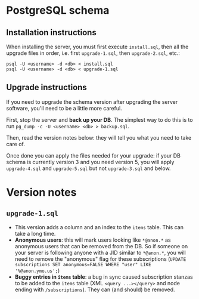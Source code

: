 PostgreSQL schema
=================

Installation instructions
-------------------------

When installing the server, you must first execute `install.sql`, then all the
upgrade files in order, i.e. first `upgrade-1.sql`, then `upgrade-2.sql`, etc.:

    psql -U <username> -d <db> < install.sql
    psql -U <username> -d <db> < upgrade-1.sql


Upgrade instructions
--------------------

If you need to upgrade the schema version after upgrading the server software,
you'll need to be a little more careful.

First, stop the server and **back up your DB**. The simplest way to do this is
to run `pg_dump -c -U <username> <db> > backup.sql`.

Then, read the version notes below: they will tell you what you need to take
care of.

Once done you can apply the files needed for your upgrade: if your DB schema is
currently version 3 and you need version 5, you will apply `upgrade-4.sql` and
`upgrade-5.sql` but not `upgrade-3.sql` and below.


Version notes
=============

`upgrade-1.sql`
---------------

* This version adds a column and an index to the `items` table. This can take a
  long time.
* **Anonymous users**: this will mark users looking like `*@anon.*` as anonymous
  users that can be removed from the DB. So if someone on your server is
  following anyone with a JID similar to `*@anon.*`, you will need to remove the
  "anonymous" flag for these subscriptions (`UPDATE subscriptions SET
  anonymous=FALSE WHERE "user" LIKE '%@anon.ymo.us';`)
* **Buggy entries in `items` table**: a bug in sync caused subscription stanzas
  to be added to the `items` table (XML `<query ...></query>` and node ending
  with `/subscriptions`). They can (and should) be removed.
